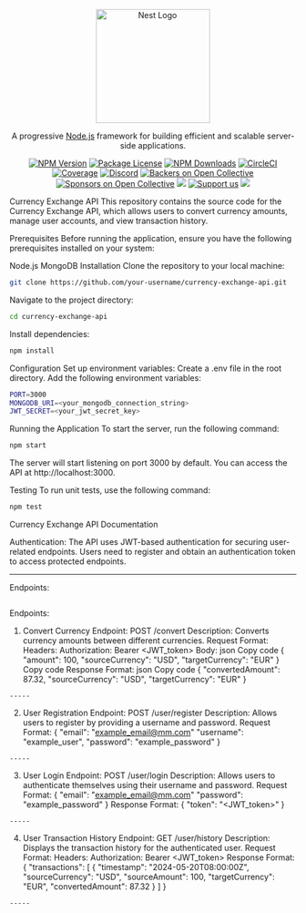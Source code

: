 <p align="center">
  <a href="http://nestjs.com/" target="blank"><img src="https://nestjs.com/img/logo-small.svg" width="200" alt="Nest Logo" /></a>
</p>

[circleci-image]: https://img.shields.io/circleci/build/github/nestjs/nest/master?token=abc123def456
[circleci-url]: https://circleci.com/gh/nestjs/nest

  <p align="center">A progressive <a href="http://nodejs.org" target="_blank">Node.js</a> framework for building efficient and scalable server-side applications.</p>
    <p align="center">
<a href="https://www.npmjs.com/~nestjscore" target="_blank"><img src="https://img.shields.io/npm/v/@nestjs/core.svg" alt="NPM Version" /></a>
<a href="https://www.npmjs.com/~nestjscore" target="_blank"><img src="https://img.shields.io/npm/l/@nestjs/core.svg" alt="Package License" /></a>
<a href="https://www.npmjs.com/~nestjscore" target="_blank"><img src="https://img.shields.io/npm/dm/@nestjs/common.svg" alt="NPM Downloads" /></a>
<a href="https://circleci.com/gh/nestjs/nest" target="_blank"><img src="https://img.shields.io/circleci/build/github/nestjs/nest/master" alt="CircleCI" /></a>
<a href="https://coveralls.io/github/nestjs/nest?branch=master" target="_blank"><img src="https://coveralls.io/repos/github/nestjs/nest/badge.svg?branch=master#9" alt="Coverage" /></a>
<a href="https://discord.gg/G7Qnnhy" target="_blank"><img src="https://img.shields.io/badge/discord-online-brightgreen.svg" alt="Discord"/></a>
<a href="https://opencollective.com/nest#backer" target="_blank"><img src="https://opencollective.com/nest/backers/badge.svg" alt="Backers on Open Collective" /></a>
<a href="https://opencollective.com/nest#sponsor" target="_blank"><img src="https://opencollective.com/nest/sponsors/badge.svg" alt="Sponsors on Open Collective" /></a>
  <a href="https://paypal.me/kamilmysliwiec" target="_blank"><img src="https://img.shields.io/badge/Donate-PayPal-ff3f59.svg"/></a>
    <a href="https://opencollective.com/nest#sponsor"  target="_blank"><img src="https://img.shields.io/badge/Support%20us-Open%20Collective-41B883.svg" alt="Support us"></a>
  <a href="https://twitter.com/nestframework" target="_blank"><img src="https://img.shields.io/twitter/follow/nestframework.svg?style=social&label=Follow"></a>
</p>
  <!--[![Backers on Open Collective](https://opencollective.com/nest/backers/badge.svg)](https://opencollective.com/nest#backer)
  [![Sponsors on Open Collective](https://opencollective.com/nest/sponsors/badge.svg)](https://opencollective.com/nest#sponsor)-->


Currency Exchange API
This repository contains the source code for the Currency Exchange API, which allows users to convert currency amounts, manage user accounts, and view transaction history.

Prerequisites
Before running the application, ensure you have the following prerequisites installed on your system:

Node.js
MongoDB
Installation
Clone the repository to your local machine:

```bash
git clone https://github.com/your-username/currency-exchange-api.git
```
Navigate to the project directory:

```bash
cd currency-exchange-api
```

Install dependencies:

```bash
npm install
```

Configuration
Set up environment variables:
Create a .env file in the root directory.
Add the following environment variables:
```bash
PORT=3000
MONGODB_URI=<your_mongodb_connection_string>
JWT_SECRET=<your_jwt_secret_key>
```
Running the Application
To start the server, run the following command:

```bash
npm start
```
The server will start listening on port 3000 by default. You can access the API at http://localhost:3000.

Testing
To run unit tests, use the following command:
```bash
npm test
```


Currency Exchange API Documentation

Authentication:
The API uses JWT-based authentication for securing user-related endpoints. Users need to register and obtain an authentication token to access protected endpoints.

_ _ _ _ _ _ _ _ _ _ _ _ _ _ _  _ _ _ _  _ _ _

Endpoints:
```
```
Endpoints:
1. Convert Currency
Endpoint: POST /convert
Description: Converts currency amounts between different currencies.
Request Format:
Headers:
Authorization: Bearer <JWT_token>
Body:
json
Copy code
{
"amount": 100,
"sourceCurrency": "USD",
"targetCurrency": "EUR"
}
Copy code
Response Format:
json
Copy code
{
  "convertedAmount": 87.32,
  "sourceCurrency": "USD",
  "targetCurrency": "EUR"
}
```
-----
```
2. User Registration
Endpoint: POST /user/register
Description: Allows users to register by providing a username and password.
Request Format:
{
  "email": "example_email@mm.com"
  "username": "example_user",
  "password": "example_password"
}
```
-----
```
3. User Login
Endpoint: POST /user/login
Description: Allows users to authenticate themselves using their username and password.
Request Format:
{
  "email": "example_email@mm.com"
  "password": "example_password"
}
Response Format:
{
  "token": "<JWT_token>"
}
```
-----
```
4. User Transaction History
Endpoint: GET /user/history
Description: Displays the transaction history for the authenticated user.
Request Format: Headers: Authorization: Bearer <JWT_token>
Response Format:
{
  "transactions": [
    {
      "timestamp": "2024-05-20T08:00:00Z",
      "sourceCurrency": "USD",
      "sourceAmount": 100,
      "targetCurrency": "EUR",
      "convertedAmount": 87.32
    }
  ]
}
```
-----
```



